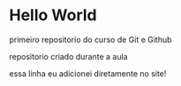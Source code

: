 # Hello World
 primeiro repositorio do curso de Git e Github

 repositorio criado durante a aula
 
 essa linha eu adicionei diretamente no site!
